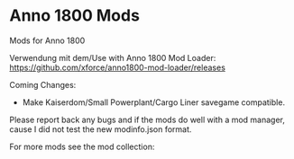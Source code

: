 # Anno 1800 Mods
 Mods for Anno 1800

Verwendung mit dem/Use with Anno 1800 Mod Loader: https://github.com/xforce/anno1800-mod-loader/releases

Coming Changes:

- Make Kaiserdom/Small Powerplant/Cargo Liner savegame compatible.

Please report back any bugs and if the mods do well with a mod manager, cause I did not test the new modinfo.json format.

For more mods see the mod collection:
<p align="center">
    <a href="https://github.com/anno-mods/Collection%22%3E<img src="https://github.com/anno-mods.png%22%3E</a>
</p>

